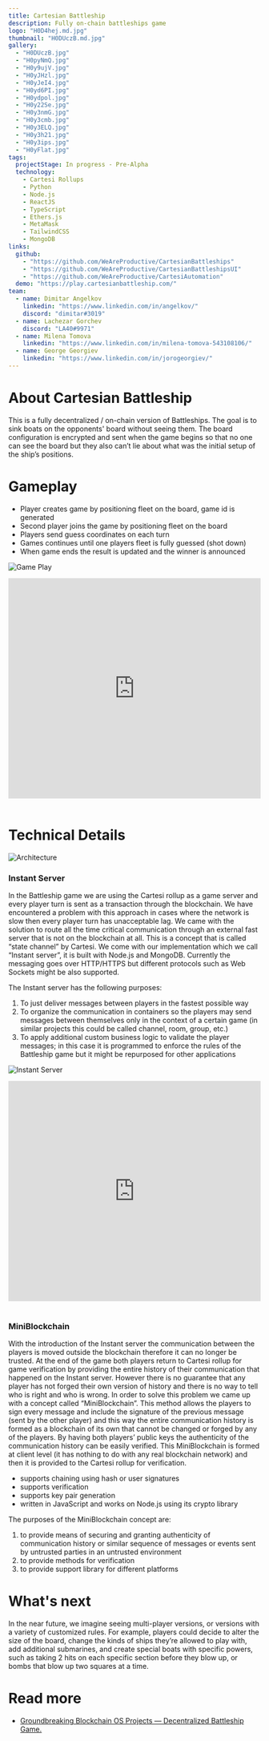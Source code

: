 ```yaml
---
title: Cartesian Battleship
description: Fully on-chain battleships game
logo: "H0D4hej.md.jpg"
thumbnail: "H0DUczB.md.jpg"
gallery:
  - "H0DUczB.jpg"
  - "H0pyNmQ.jpg"
  - "H0y9ujV.jpg"
  - "H0yJHzl.jpg"
  - "H0yJeI4.jpg"
  - "H0yd6PI.jpg"
  - "H0ydpol.jpg"
  - "H0y22Se.jpg"
  - "H0y3nmG.jpg"
  - "H0y3cmb.jpg"
  - "H0y3ELQ.jpg"
  - "H0y3h21.jpg"
  - "H0y3ips.jpg"
  - "H0yFlat.jpg"
tags:
  projectStage: In progress - Pre-Alpha
  technology:
    - Cartesi Rollups
    - Python
    - Node.js
    - ReactJS
    - TypeScript
    - Ethers.js
    - MetaMask
    - TailwindCSS
    - MongoDB
links:
  github:
    - "https://github.com/WeAreProductive/CartesianBattleships"
    - "https://github.com/WeAreProductive/CartesianBattleshipsUI"
    - "https://github.com/WeAreProductive/CartesiAutomation"
  demo: "https://play.cartesianbattleship.com/"
team:
  - name: Dimitar Angelkov
    linkedin: "https://www.linkedin.com/in/angelkov/"
    discord: "dimitar#3019"
  - name: Lachezar Gorchev
    discord: "LA40#9971"
  - name: Milena Tomova
    linkedin: "https://www.linkedin.com/in/milena-tomova-543108106/"
  - name: George Georgiev
    linkedin: "https://www.linkedin.com/in/jorogeorgiev/"
---
```


# About Cartesian Battleship

This is a fully decentralized / on-chain version of Battleships. The goal is to sink boats on the opponents' board without seeing them. The board configuration is encrypted and sent when the game begins so that no one can see the board but they also can’t lie about what was the initial setup of the ship’s positions.

# Gameplay

- Player creates game by positioning fleet on the board, game id is generated
- Second player joins the game by positioning fleet on the board
- Players send guess coordinates on each turn
- Games continues until one players fleet is fully guessed (shot down)
- When game ends the result is updated and the winner is announced

![Game Play](/projects/cartesian-battleship/H0bqu5u.jpg)

<iframe width="100%" height="440" src="https://www.youtube.com/embed/l6TMQuJB53E" title="YouTube video player" frameborder="0" allow="accelerometer; autoplay; clipboard-write; encrypted-media; gyroscope; picture-in-picture; web-share" allowfullscreen></iframe>
<br/>
<br/>

# Technical Details

![Architecture](/projects/cartesian-battleship/H0bqD7e.jpg)

### Instant Server

In the Battleship game we are using the Cartesi rollup as a game server and every player turn is sent as a transaction through the blockchain. We have encountered a problem with this approach in cases where the network is slow then every player turn has unacceptable lag. We came with the solution to route all the time critical communication through an external fast server that is not on the blockchain at all. This is a concept that is called “state channel” by Cartesi. We come with our implementation which we call “Instant server”, it is built with Node.js and MongoDB. Currently the messaging goes over HTTP/HTTPS but different protocols such as Web Sockets might be also supported.

The Instant server has the following purposes:

1. To just deliver messages between players in the fastest possible way
2. To organize the communication in containers so the players may send messages between themselves only in the context of a certain game (in similar projects this could be called channel, room, group, etc.)
3. To apply additional custom business logic to validate the player messages; in this case it is programmed to enforce the rules of the Battleship game but it might be repurposed for other applications

![Instant Server](/projects/cartesian-battleship/H0bBBpa.jpg)

<iframe width="100%" height="440" src="https://www.youtube.com/embed/MjHe7jyyxvA" title="YouTube video player" frameborder="0" allow="accelerometer; autoplay; clipboard-write; encrypted-media; gyroscope; picture-in-picture; web-share" allowfullscreen></iframe>
<br/>
<br/>

### MiniBlockchain

With the introduction of the Instant server the communication between the players is moved outside the blockchain therefore it can no longer be trusted. At the end of the game both players return to Cartesi rollup for game verification by providing the entire history of their communication that happened on the Instant server. However there is no guarantee that any player has not forged their own version of history and there is no way to tell who is right and who is wrong. In order to solve this problem we came up with a concept called “MiniBlockchain”. This method allows the players to sign every message and include the signature of the previous message (sent by the other player) and this way the entire communication history is formed as a blockchain of its own that cannot be changed or forged by any of the players. By having both players’ public keys the authenticity of the communication history can be easily verified. This MiniBlockchain is formed at client level (it has nothing to do with any real blockchain network) and then it is provided to the Cartesi rollup for verification.

- supports chaining using hash or user signatures
- supports verification
- supports key pair generation
- written in JavaScript and works on Node.js using its crypto library

The purposes of the MiniBlockchain concept are:

1. to provide means of securing and granting authenticity of communication history or similar sequence of messages or events sent by untrusted parties in an untrusted environment
2. to provide methods for verification
3. to provide support library for different platforms

# What's next

In the near future, we imagine seeing multi-player versions, or versions with a variety of customized rules. For example, players could decide to alter the size of the board, change the kinds of ships they’re allowed to play with, add additional submarines, and create special boats with specific powers, such as taking 2 hits on each specific section before they blow up, or bombs that blow up two squares at a time.

# Read more

- [Groundbreaking Blockchain OS Projects — Decentralized Battleship Game.](https://medium.com/cartesi/groundbreaking-blockchain-os-projects-decentralized-battleship-game-ba1b81a52e61)
